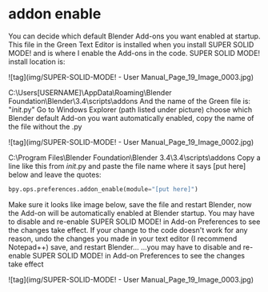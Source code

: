 # addon enable

You can decide which default Blender
Add-ons you want enabled at startup.
This file in the Green Text Editor is
installed when you install SUPER
SOLID MODE! and is where I enable
the Add-ons in the code. SUPER
SOLID MODE! install location is: 

![tag](img/SUPER-SOLID-MODE! - User Manual_Page_19_Image_0003.jpg)

C:\Users\[USERNAME]\AppData\Roaming\Blender Foundation\Blender\3.4\scripts\addons
And the name of the Green file is: "_init_.py"
Go to Windows Explorer (path listed under picture) choose which
Blender default Add-on you want automatically enabled,
copy the name of the file without the .py

![tag](img/SUPER-SOLID-MODE! - User Manual_Page_19_Image_0002.jpg)

C:\Program Files\Blender Foundation\Blender 3.4\3.4\scripts\addons
Copy a line like this from _init_.py and paste the file name where it says [put here] below
and leave the quotes:

```python 
bpy.ops.preferences.addon_enable(module="[put here]")
```

Make sure it looks like image below, save the file and restart Blender,
now the Add-on will be automatically enabled at Blender startup.
You may have to disable and re-enable SUPER SOLID MODE!
in Add-on Preferences to see the changes take effect. If your change to
the code doesn't work for any reason, undo the changes you made in
your text editor (I recommend Notepad++) save, and restart Blender...
...you may have to disable and re-enable SUPER SOLID MODE!
in Add-on Preferences to see the changes take effect

![tag](img/SUPER-SOLID-MODE! - User Manual_Page_19_Image_0003.jpg)




